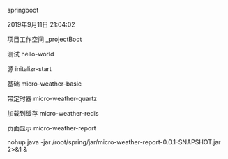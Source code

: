 springboot

2019年9月11日 21:04:02

项目工作空间 	_projectBoot

测试 			hello-world

源				initalizr-start

基础			micro-weather-basic

带定时器		micro-weather-quartz

加载到缓存		micro-weather-redis

页面显示		micro-weather-report

nohup java -jar /root/spring/jar/micro-weather-report-0.0.1-SNAPSHOT.jar 2>&1 &
